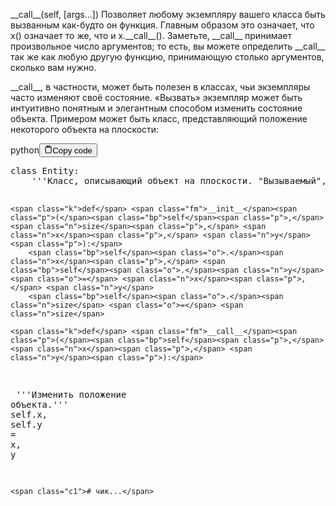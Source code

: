 <p>&#95;&#95;call&#95;&#95;(self, [args...])            Позволяет любому экземпляру вашего класса быть вызванным как-будто он функция. 
                                     Главным образом это означает, что x() означает то же, что и x.&#95;&#95;call&#95;&#95;(). 
                                     Заметьте, &#95;&#95;call&#95;&#95; принимает произвольное число аргументов; 
                                     то есть, вы можете определить &#95;&#95;call&#95;&#95; так же как любую другую функцию, 
                                     принимающую столько аргументов, сколько вам нужно.</p>
<p>&#95;&#95;call&#95;&#95;, в частности, может быть полезен в классах, чьи экземпляры часто изменяют своё состояние. 
«Вызвать» экземпляр может быть интуитивно понятным и элегантным способом изменить состояние объекта. 
Примером может быть класс, представляющий положение некоторого объекта на плоскости:</p>
<div class="code-element"><div class="lang-line"><text>python</text><button class="copy-button" id="code445b" onclick="copyCode(code445, code445b)"><svg stroke="currentColor" fill="none" stroke-width="2" viewBox="0 0 24 24" stroke-linecap="round" stroke-linejoin="round" class="h-4 w-4" height="1em" width="1em" xmlns="http://www.w3.org/2000/svg"><path d="M16 4h2a2 2 0 0 1 2 2v14a2 2 0 0 1-2 2H6a2 2 0 0 1-2-2V6a2 2 0 0 1 2-2h2"></path><rect x="8" y="2" width="8" height="4" rx="1" ry="1"></rect></svg><text>Copy code</text></button></div><div class="code" id="code445"><div class="highlight"><pre><span></span><span class="k">class</span> <span class="nc">Entity</span><span class="p">:</span>
<span class="w">    </span><span class="sd">&#39;&#39;&#39;Класс, описывающий объект на плоскости. &quot;Вызываемый&quot;, чтобы обновить позицию объекта.&#39;&#39;&#39;</span>

    <span class="k">def</span> <span class="fm">__init__</span><span class="p">(</span><span class="bp">self</span><span class="p">,</span> <span class="n">size</span><span class="p">,</span> <span class="n">x</span><span class="p">,</span> <span class="n">y</span><span class="p">):</span>
        <span class="bp">self</span><span class="o">.</span><span class="n">x</span><span class="p">,</span> <span class="bp">self</span><span class="o">.</span><span class="n">y</span> <span class="o">=</span> <span class="n">x</span><span class="p">,</span> <span class="n">y</span>
        <span class="bp">self</span><span class="o">.</span><span class="n">size</span> <span class="o">=</span> <span class="n">size</span>

    <span class="k">def</span> <span class="fm">__call__</span><span class="p">(</span><span class="bp">self</span><span class="p">,</span> <span class="n">x</span><span class="p">,</span> <span class="n">y</span><span class="p">):</span>
<span class="w">        </span><span class="sd">&#39;&#39;&#39;Изменить положение объекта.&#39;&#39;&#39;</span>
        <span class="bp">self</span><span class="o">.</span><span class="n">x</span><span class="p">,</span> <span class="bp">self</span><span class="o">.</span><span class="n">y</span> <span class="o">=</span> <span class="n">x</span><span class="p">,</span> <span class="n">y</span>

    <span class="c1"># чик...</span>
</pre></div></div></div>